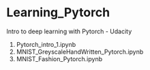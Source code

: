 # Learning_Pytorch
Intro to deep learning with Pytorch - Udacity


1. Pytorch_intro_1.ipynb
2. MNIST_GreyscaleHandWritten_Pytorch.ipynb
3. MNIST_Fashion_Pytorch.ipynb
